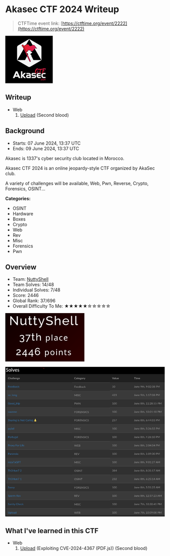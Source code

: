 # Akasec CTF 2024 Writeup

> CTFTime event link: [https://ctftime.org/event/2222](https://ctftime.org/event/2222)

![](https://raw.githubusercontent.com/siunam321/CTF-Writeups/main/Akasec-CTF-2024/images/banner.png)

## Writeup

- Web
    1. [Upload](https://siunam321.github.io/ctf/Akasec-CTF-2024/Web/Upload/) (Second blood)

## Background

- Starts: 07 June 2024, 13:37 UTC
- Ends: 09 June 2024, 13:37 UTC

Akasec is 1337's cyber security club located in Morocco.

Akasec CTF 2024 is an online jeopardy-style CTF organized by AkaSec club.

A variety of challenges will be available, Web, Pwn, Reverse, Crypto, Forensics, OSINT...

**Categories:**

- OSINT
- Hardware
- Boxes
- Crypto
- Web
- Rev
- Misc
- Forensics
- Pwn

## Overview

- Team: [NuttyShell](https://polyuctf.com/)
- Team Solves: 14/48
- Individual Solves: 7/48
- Score: 2446
- Global Rank: 37/696
- Overall Difficulty To Me: ★★★★★☆☆☆☆☆

![](https://raw.githubusercontent.com/siunam321/CTF-Writeups/main/Akasec-CTF-2024/images/score.png)

![](https://raw.githubusercontent.com/siunam321/CTF-Writeups/main/Akasec-CTF-2024/images/solves.png)

## What I've learned in this CTF

- Web
    1. [Upload](https://siunam321.github.io/ctf/Akasec-CTF-2024/Web/Upload/) (Exploiting CVE-2024-4367 (PDF.js)) (Second blood)
